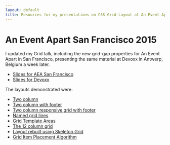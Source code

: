 ```yaml
---
layout: default
title: Resources for my presentations on CSS Grid Layout at An Event Apart San Francisco 2015
---
```


# An Event Apart San Francisco 2015

I updated my Grid talk, including the new grid-gap properties for An Event Apart in San Francisco, presenting the same material at Devoxx in Antwerp, Belgium a week later. 

- [Slides for AEA San Francisco](https://speakerdeck.com/rachelandrew/an-event-apart-boston-css-grid-layout)
- [Slides for Devoxx](https://speakerdeck.com/rachelandrew/an-event-apart-boston-css-grid-layout)

The layouts demonstrated were:

- [Two column](/examples/code/aeasf/line-based1.html)
- [Two column with footer](/examples/code/aeasf/line-based2.html)
- [Two column responsive grid with footer](/examples/code/aeasf/line-based3.html)
- [Named grid lines](/examples/code/aeasf/named-lines.html)
- [Grid Template Areas](/examples/code/aeasf/template-areas.html)
- [The 12 column grid](/examples/code/aeasf/12-col.html)
- [Layout rebuilt using Skeleton Grid](/examples/code/aeasf/12col-layout.html)
- [Grid Item Placement Algorithm](/examples/page-layout/#layout8)